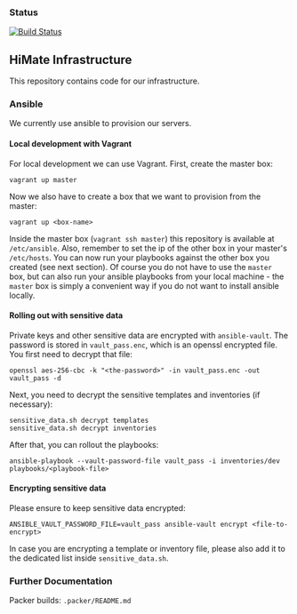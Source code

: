 ### Status
[![Build Status](https://api.travis-ci.org/himate/himate-infrastructure.svg?branch=master)](https://travis-ci.org/himate/himate-infrastructure)



## HiMate Infrastructure

This repository contains code for our infrastructure.

### Ansible

We currently use ansible to provision our servers.

#### Local development with Vagrant

For local development we can use Vagrant. First, create the master box:

```
vagrant up master
```

Now we also have to create a box that we want to provision from the master:

```
vagrant up <box-name>
```

Inside the master box (`vagrant ssh master`) this repository is available at `/etc/ansible`. 
Also, remember to set the ip of the other box in your master's `/etc/hosts`.
You can now run your playbooks against the other box you created (see next section). 
Of course you do not have to use the `master` box, but can also run your ansible playbooks from your local machine - the `master` box is simply a convenient way if you do not want to install ansible locally.

#### Rolling out with sensitive data

Private keys and other sensitive data are encrypted with `ansible-vault`. The password is stored in `vault_pass.enc`, which is an openssl encrypted file. You first need to decrypt that file:

```
openssl aes-256-cbc -k "<the-password>" -in vault_pass.enc -out vault_pass -d
```

Next, you need to decrypt the sensitive templates and inventories (if necessary):

```
sensitive_data.sh decrypt templates
sensitive_data.sh decrypt inventories
```

After that, you can rollout the playbooks:

```
ansible-playbook --vault-password-file vault_pass -i inventories/dev playbooks/<playbook-file>
```

#### Encrypting sensitive data

Please ensure to keep sensitive data encrypted:

```
ANSIBLE_VAULT_PASSWORD_FILE=vault_pass ansible-vault encrypt <file-to-encrypt>
```

In case you are encrypting a template or inventory file, please also add it to the dedicated list inside `sensitive_data.sh`.

### Further Documentation

Packer builds: `.packer/README.md` 
